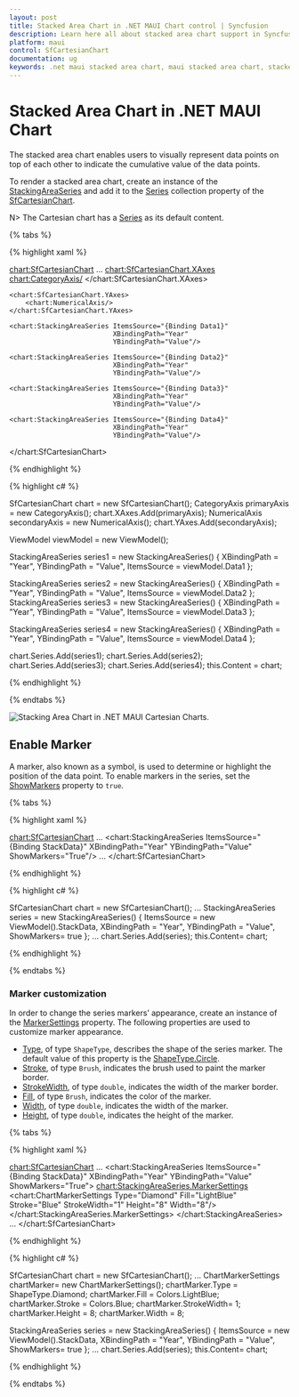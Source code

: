 ```yaml
---
layout: post
title: Stacked Area Chart in .NET MAUI Chart control | Syncfusion
description: Learn here all about stacked area chart support in Syncfusion .NET MAUI Chart (SfCartesianChart) control.
platform: maui
control: SfCartesianChart
documentation: ug
keywords: .net maui stacked area chart, maui stacked area chart, stacked area chart customization .net maui, syncfusion maui stacked area chart, cartesian stacked area chart maui, .net maui chart stacked area visualization, .net maui cumulative area chart.
---
```


# Stacked Area Chart in .NET MAUI Chart

The stacked area chart enables users to visually represent data points on top of each other to indicate the cumulative value of the data points.

To render a stacked area chart, create an instance of the [StackingAreaSeries]() and add it to the [Series](https://help.syncfusion.com/cr/maui/Syncfusion.Maui.Charts.SfCartesianChart.html#Syncfusion_Maui_Charts_SfCartesianChart_Series) collection property of the [SfCartesianChart](https://help.syncfusion.com/cr/maui/Syncfusion.Maui.Charts.SfCartesianChart.html?tabs=tabid-1).

N> The Cartesian chart has a [Series](https://help.syncfusion.com/cr/maui/Syncfusion.Maui.Charts.SfCartesianChart.html#Syncfusion_Maui_Charts_SfCartesianChart_Series) as its default content.

{% tabs %}

{% highlight xaml %}

<chart:SfCartesianChart>
    ...
    <chart:SfCartesianChart.XAxes>
        <chart:CategoryAxis/>
    </chart:SfCartesianChart.XAxes>

    <chart:SfCartesianChart.YAxes>
        <chart:NumericalAxis/>
    </chart:SfCartesianChart.YAxes>

    <chart:StackingAreaSeries ItemsSource="{Binding Data1}"
                              XBindingPath="Year"
                              YBindingPath="Value"/>        

    <chart:StackingAreaSeries ItemsSource="{Binding Data2}"
                              XBindingPath="Year"
                              YBindingPath="Value"/>         

    <chart:StackingAreaSeries ItemsSource="{Binding Data3}"
                              XBindingPath="Year"
                              YBindingPath="Value"/>         

    <chart:StackingAreaSeries ItemsSource="{Binding Data4}"
                              XBindingPath="Year"
                              YBindingPath="Value"/>         
</chart:SfCartesianChart>


{% endhighlight %}

{% highlight c# %}

SfCartesianChart chart = new SfCartesianChart();
CategoryAxis primaryAxis = new CategoryAxis();
chart.XAxes.Add(primaryAxis);
NumericalAxis secondaryAxis = new NumericalAxis();
chart.YAxes.Add(secondaryAxis);

ViewModel viewModel = new ViewModel();

StackingAreaSeries series1 = new  StackingAreaSeries()
{
    XBindingPath = "Year",
    YBindingPath = "Value",
    ItemsSource = viewModel.Data1
};

StackingAreaSeries series2 = new StackingAreaSeries()
{
    XBindingPath = "Year",
    YBindingPath = "Value",
    ItemsSource = viewModel.Data2
};
StackingAreaSeries series3 = new StackingAreaSeries()
{
    XBindingPath = "Year",
    YBindingPath = "Value",
    ItemsSource = viewModel.Data3
};

StackingAreaSeries series4 = new StackingAreaSeries()
{
    XBindingPath = "Year",
    YBindingPath = "Value",
    ItemsSource = viewModel.Data4
};

chart.Series.Add(series1);
chart.Series.Add(series2);     
chart.Series.Add(series3); 
chart.Series.Add(series4); 
this.Content = chart;

{% endhighlight %}

{% endtabs %}

![Stacking Area Chart in .NET MAUI Cartesian Charts.](chart-types-images\net-maui-cartesian-charts-stacked-area-chart.png)

## Enable Marker

A marker, also known as a symbol, is used to determine or highlight the position of the data point. To enable markers in the series, set the [ShowMarkers]() property to `true`.

{% tabs %}

{% highlight xaml %}

<chart:SfCartesianChart>
    ...
    <chart:StackingAreaSeries ItemsSource="{Binding StackData}"
                              XBindingPath="Year"
                              YBindingPath="Value"
                              ShowMarkers="True"/>
    ...
</chart:SfCartesianChart>

{% endhighlight %}

{% highlight c# %}

SfCartesianChart chart = new SfCartesianChart();
...
StackingAreaSeries series = new StackingAreaSeries()
{
    ItemsSource = new ViewModel().StackData,
    XBindingPath = "Year",
    YBindingPath = "Value",
    ShowMarkers= true
};
...
chart.Series.Add(series);
this.Content= chart;

{% endhighlight %}

{% endtabs %}

### Marker customization

In order to change the series markers’ appearance, create an instance of the [MarkerSettings]() property. The following properties are used to customize marker appearance.

* [Type](https://help.syncfusion.com/cr/maui/Syncfusion.Maui.Charts.ChartMarkerSettings.html#Syncfusion_Maui_Charts_ChartMarkerSettings_Type), of type `ShapeType`, describes the shape of the series marker. The default value of this property is the [ShapeType.Circle]().
* [Stroke](https://help.syncfusion.com/cr/maui/Syncfusion.Maui.Charts.ChartMarkerSettings.html#Syncfusion_Maui_Charts_ChartMarkerSettings_Stroke), of type `Brush`, indicates the brush used to paint the marker border.
* [StrokeWidth](https://help.syncfusion.com/cr/maui/Syncfusion.Maui.Charts.ChartMarkerSettings.html#Syncfusion_Maui_Charts_ChartMarkerSettings_StrokeWidth), of type `double`, indicates the width of the marker border.
* [Fill](https://help.syncfusion.com/cr/maui/Syncfusion.Maui.Charts.ChartMarkerSettings.html#Syncfusion_Maui_Charts_ChartMarkerSettings_Fill), of type `Brush`, indicates the color of the marker.
* [Width](https://help.syncfusion.com/cr/maui/Syncfusion.Maui.Charts.ChartMarkerSettings.html#Syncfusion_Maui_Charts_ChartMarkerSettings_Width), of type `double`, indicates the width of the marker.
* [Height](https://help.syncfusion.com/cr/maui/Syncfusion.Maui.Charts.ChartMarkerSettings.html#Syncfusion_Maui_Charts_ChartMarkerSettings_Height), of type `double`, indicates the height of the marker.

{% tabs %}

{% highlight xaml %}

<chart:SfCartesianChart>
    ...
    <chart:StackingAreaSeries ItemsSource="{Binding StackData}"
                              XBindingPath="Year"
                              YBindingPath="Value"
                              ShowMarkers="True">
        <chart:StackingAreaSeries.MarkerSettings>
            <chart:ChartMarkerSettings Type="Diamond"
                                       Fill="LightBlue"
                                       Stroke="Blue"
                                       StrokeWidth="1"
                                       Height="8"
                                       Width="8"/>
        </chart:StackingAreaSeries.MarkerSettings>
    </chart:StackingAreaSeries>
    ...
</chart:SfCartesianChart>

{% endhighlight %}

{% highlight c# %}

SfCartesianChart chart = new SfCartesianChart();
...
ChartMarkerSettings chartMarker= new ChartMarkerSettings();
chartMarker.Type = ShapeType.Diamond;
chartMarker.Fill = Colors.LightBlue;
chartMarker.Stroke = Colors.Blue;
chartMarker.StrokeWidth= 1;
chartMarker.Height = 8;
chartMarker.Width = 8;

StackingAreaSeries series = new StackingAreaSeries()
{
    ItemsSource = new ViewModel().StackData,
    XBindingPath = "Year",
    YBindingPath = "Value",
    ShowMarkers= true
};
...
chart.Series.Add(series);
this.Content= chart;

{% endhighlight %}

{% endtabs %}

